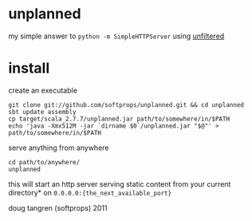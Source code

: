 # unplanned

my simple answer to `python -m SimpleHTTPServer` using [unfiltered](https://github.com/n8han/Unfiltered/)

# install

create an executable

    git clone git://github.com/softprops/unplanned.git && cd unplanned
    sbt update assembly
    cp target/scala_2.7.7/unplanned.jar path/to/somewhere/in/$PATH
    echo 'java -Xmx512M -jar `dirname $0`/unplanned.jar "$@"' > path/to/somewhere/in/$PATH

serve anything from anywhere

    cd path/to/anywhere/
    unplanned

this will start an http server serving static content from your current directory* on `0.0.0.0:{the_next_available_port}`

doug tangren (softprops) 2011
